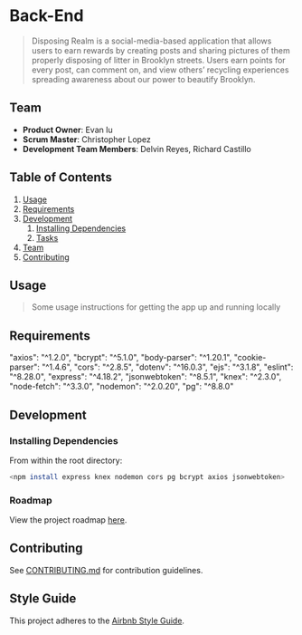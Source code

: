 # Back-End
> Disposing Realm is a social-media-based application that allows users to earn rewards by creating posts and sharing pictures of them properly disposing of litter in Brooklyn streets. Users earn points for every post, can comment on, and view others’ recycling experiences spreading awareness about our power to beautify Brooklyn. 

## Team

  - __Product Owner__: Evan lu
  - __Scrum Master__: Christopher Lopez
  - __Development Team Members__: Delvin Reyes, Richard Castillo

## Table of Contents

1. [Usage](#usage)
1. [Requirements](#requirements)
1. [Development](#development)
    1. [Installing Dependencies](#installing-dependencies)
    1. [Tasks](#tasks)
1. [Team](#team)
1. [Contributing](#contributing)

## Usage

> Some usage instructions for getting the app up and running locally

## Requirements

"axios": "^1.2.0",
"bcrypt": "^5.1.0",
"body-parser": "^1.20.1",
"cookie-parser": "^1.4.6",
"cors": "^2.8.5",
"dotenv": "^16.0.3",
"ejs": "^3.1.8",
"eslint": "^8.28.0",
"express": "^4.18.2",
"jsonwebtoken": "^8.5.1",
"knex": "^2.3.0",
"node-fetch": "^3.3.0",
"nodemon": "^2.0.20",
"pg": "^8.8.0"

## Development

### Installing Dependencies

From within the root directory:

```sh
<npm install express knex nodemon cors pg bcrypt axios jsonwebtoken>
```

### Roadmap

View the project roadmap [here](https://github.com/orgs/Disposing-Realm/projects/2/views/1).


## Contributing

See [CONTRIBUTING.md](CONTRIBUTING.md) for contribution guidelines.


## Style Guide

This project adheres to the [Airbnb Style Guide](https://github.com/airbnb/javascript).
